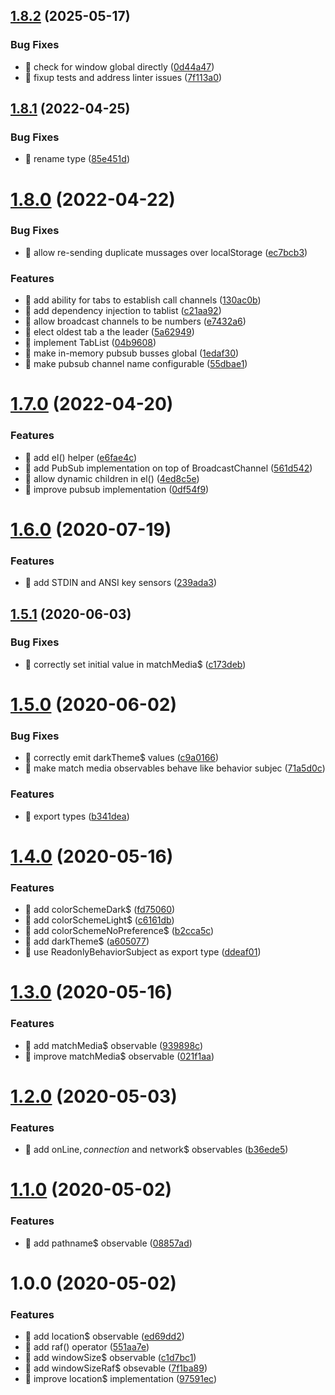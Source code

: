 ## [1.8.2](https://github.com/streamich/rx-use/compare/v1.8.1...v1.8.2) (2025-05-17)


### Bug Fixes

* 🐛 check for window global directly ([0d44a47](https://github.com/streamich/rx-use/commit/0d44a47735d990d1f9f5ee55a692d881921ba700))
* 🐛 fixup tests and address linter issues ([7f113a0](https://github.com/streamich/rx-use/commit/7f113a0ae80aecc06cf287990d724fe37969533e))

## [1.8.1](https://github.com/streamich/rx-use/compare/v1.8.0...v1.8.1) (2022-04-25)


### Bug Fixes

* 🐛 rename type ([85e451d](https://github.com/streamich/rx-use/commit/85e451de77e80f5b8566f25bf71e302d008c8135))

# [1.8.0](https://github.com/streamich/rx-use/compare/v1.7.0...v1.8.0) (2022-04-22)


### Bug Fixes

* 🐛 allow re-sending duplicate mussages over localStorage ([ec7bcb3](https://github.com/streamich/rx-use/commit/ec7bcb39212e15ffe468c990f4bcbc0079b0110a))


### Features

* 🎸 add ability for tabs to establish call channels ([130ac0b](https://github.com/streamich/rx-use/commit/130ac0b06202070f68c4e6afbf72697bc3048bba))
* 🎸 add dependency injection to tablist ([c21aa92](https://github.com/streamich/rx-use/commit/c21aa926b7af38c7bd608a4664e69dd950661b88))
* 🎸 allow broadcast channels to be numbers ([e7432a6](https://github.com/streamich/rx-use/commit/e7432a61365ae00089a61b2f73f7172f41d467fc))
* 🎸 elect oldest tab a the leader ([5a62949](https://github.com/streamich/rx-use/commit/5a62949287cf8e05eed1c8b0b77e0d4015caeb29))
* 🎸 implement TabList ([04b9608](https://github.com/streamich/rx-use/commit/04b960830f136e275e024991dcf09124b2f6e646))
* 🎸 make in-memory pubsub busses global ([1edaf30](https://github.com/streamich/rx-use/commit/1edaf300623c529d34f185abd1e3f226c46b785e))
* 🎸 make pubsub channel name configurable ([55dbae1](https://github.com/streamich/rx-use/commit/55dbae19e9bbed3e147d88ed83b5bc430e7aa560))

# [1.7.0](https://github.com/streamich/rx-use/compare/v1.6.0...v1.7.0) (2022-04-20)


### Features

* 🎸 add el() helper ([e6fae4c](https://github.com/streamich/rx-use/commit/e6fae4c412e59c5ebc5c7b0b82cf9468fc13f2aa))
* 🎸 add PubSub implementation on top of BroadcastChannel ([561d542](https://github.com/streamich/rx-use/commit/561d54261952a6fd53c4b80e5475d4230988c0ab))
* 🎸 allow dynamic children in el() ([4ed8c5e](https://github.com/streamich/rx-use/commit/4ed8c5e999ac94b8e924a4709f22c51541df7d84))
* 🎸 improve pubsub implementation ([0df54f9](https://github.com/streamich/rx-use/commit/0df54f97866ef6b5e21dd8194c6c848de4ee8ff5))

# [1.6.0](https://github.com/streamich/rx-use/compare/v1.5.1...v1.6.0) (2020-07-19)


### Features

* 🎸 add STDIN and ANSI key sensors ([239ada3](https://github.com/streamich/rx-use/commit/239ada3c3dafe21168c38e49f4a524377669bd28))

## [1.5.1](https://github.com/streamich/rx-use/compare/v1.5.0...v1.5.1) (2020-06-03)


### Bug Fixes

* 🐛 correctly set initial value in matchMedia$ ([c173deb](https://github.com/streamich/rx-use/commit/c173debd68f011fb2d61f11ac93e146a5a0a70a2))

# [1.5.0](https://github.com/streamich/rx-use/compare/v1.4.0...v1.5.0) (2020-06-02)


### Bug Fixes

* 🐛 correctly emit darkTheme$ values ([c9a0166](https://github.com/streamich/rx-use/commit/c9a0166e304dc2b3bb5226a2c05df47843a08f45))
* 🐛 make match media observables behave like behavior subjec ([71a5d0c](https://github.com/streamich/rx-use/commit/71a5d0c0bad822409df4965507606e5819b6e28b))


### Features

* 🎸 export types ([b341dea](https://github.com/streamich/rx-use/commit/b341dea213050857b9e482b182f6e8e258ae4be3))

# [1.4.0](https://github.com/streamich/rx-use/compare/v1.3.0...v1.4.0) (2020-05-16)


### Features

* 🎸 add colorSchemeDark$ ([fd75060](https://github.com/streamich/rx-use/commit/fd7506014e1ba4d15317135ef0cce1ad726c759d))
* 🎸 add colorSchemeLight$ ([c6161db](https://github.com/streamich/rx-use/commit/c6161dbe2d5c75ecc12347b1db55788c453fe3fe))
* 🎸 add colorSchemeNoPreference$ ([b2cca5c](https://github.com/streamich/rx-use/commit/b2cca5c1dd2bd8aef8f63e06ce750d241f497c57))
* 🎸 add darkTheme$ ([a605077](https://github.com/streamich/rx-use/commit/a605077316f7e04974b4376b34682d64728fb6e9))
* 🎸 use ReadonlyBehaviorSubject as export type ([ddeaf01](https://github.com/streamich/rx-use/commit/ddeaf0127d61ca076edb40c5159d7d88cb1737dd))

# [1.3.0](https://github.com/streamich/rx-use/compare/v1.2.0...v1.3.0) (2020-05-16)


### Features

* 🎸 add matchMedia$ observable ([939898c](https://github.com/streamich/rx-use/commit/939898c6c5da3cef3675f89901491e37dbaa664b))
* 🎸 improve matchMedia$ observable ([021f1aa](https://github.com/streamich/rx-use/commit/021f1aa3a0c6e471a7966607a86439a306995524))

# [1.2.0](https://github.com/streamich/rx-use/compare/v1.1.0...v1.2.0) (2020-05-03)


### Features

* 🎸 add onLine$, connection$ and network$ observables ([b36ede5](https://github.com/streamich/rx-use/commit/b36ede5696b3badf740a61efc36c411065ef5822))

# [1.1.0](https://github.com/streamich/rx-use/compare/v1.0.0...v1.1.0) (2020-05-02)


### Features

* 🎸 add pathname$ observable ([08857ad](https://github.com/streamich/rx-use/commit/08857adff273bb5441a3ec47a60ca20d047fc8ba))

# 1.0.0 (2020-05-02)


### Features

* 🎸 add location$ observable ([ed69dd2](https://github.com/streamich/rx-use/commit/ed69dd23941c6df1a5b46860bca38ea243dfca29))
* 🎸 add raf() operator ([551aa7e](https://github.com/streamich/rx-use/commit/551aa7ee7391485621c79d7e5acca8bbba762832))
* 🎸 add windowSize$ observable ([c1d7bc1](https://github.com/streamich/rx-use/commit/c1d7bc176a89326073dfc0a8ec69862f06753a05))
* 🎸 add windowSizeRaf$ obsevable ([7f1ba89](https://github.com/streamich/rx-use/commit/7f1ba894ca461474c63481d09bb06f2b2b91bab4))
* 🎸 improve location$ implementation ([97591ec](https://github.com/streamich/rx-use/commit/97591ec61bed886c6076ff8b63e5283d91261dbe))
